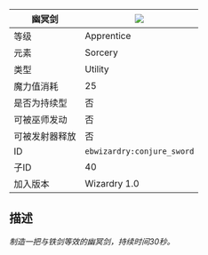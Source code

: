 | 幽冥剑 |![](https://github.com/Electroblob77/Wizardry/blob/1.12.2/src/main/resources/assets/ebwizardry/textures/spells/conjure_sword.png)|
|---|---|
| 等级 | Apprentice |
| 元素 | Sorcery |
| 类型 | Utility |
| 魔力值消耗 | 25 |
| 是否为持续型 | 否 |
| 可被巫师发动 | 否 |
| 可被发射器释放 | 否 |
| ID | `ebwizardry:conjure_sword` |
| 子ID | 40 |
| 加入版本 | Wizardry 1.0 |
## 描述
_制造一把与铁剑等效的幽冥剑，持续时间30秒。_
